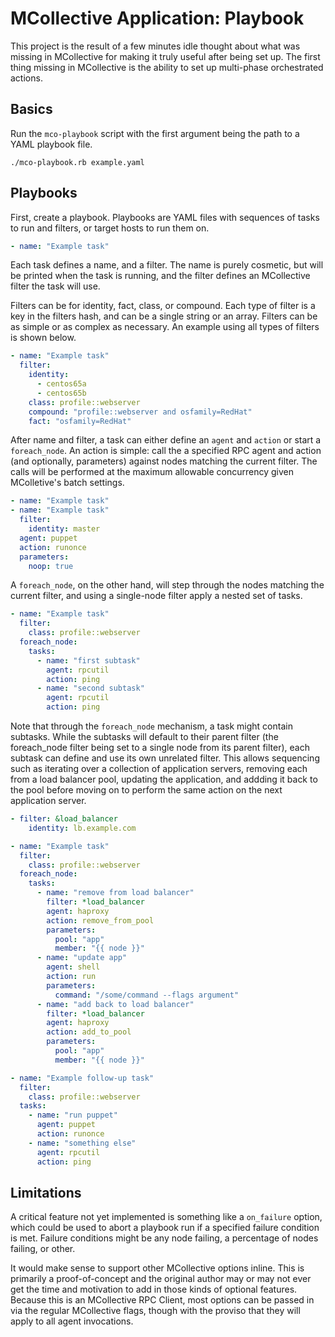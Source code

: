 # MCollective Application: Playbook

This project is the result of a few minutes idle thought about what was missing
in MCollective for making it truly useful after being set up. The first thing
missing in MCollective is the ability to set up multi-phase orchestrated actions.

## Basics

Run the `mco-playbook` script with the first argument being the path to a YAML
playbook file.

```
./mco-playbook.rb example.yaml
```

## Playbooks

First, create a playbook. Playbooks are YAML files with sequences of tasks to
run and filters, or target hosts to run them on.

```yaml
- name: "Example task"
```

Each task defines a name, and a filter. The name is purely cosmetic, but will
be printed when the task is running, and the filter defines an MCollective
filter the task will use.

Filters can be for identity, fact, class, or compound. Each type of filter is a
key in the filters hash, and can be a single string or an array. Filters can be
as simple or as complex as necessary. An example using all types of filters is
shown below.

```yaml
- name: "Example task"
  filter:
    identity:
      - centos65a
      - centos65b
    class: profile::webserver
    compound: "profile::webserver and osfamily=RedHat"
    fact: "osfamily=RedHat"
```

After name and filter, a task can either define an `agent` and `action` or
start a `foreach_node`. An action is simple: call the a specified RPC agent and
action (and optionally, parameters) against nodes matching the current filter.
The calls will be performed at the maximum allowable concurrency given
MColletive's batch settings.

```yaml
- name: "Example task"
- name: "Example task"
  filter:
    identity: master
  agent: puppet
  action: runonce
  parameters:
    noop: true
```
 
A `foreach_node`, on the other hand, will step through the nodes matching the
current filter, and using a single-node filter apply a nested set of tasks.

```yaml
- name: "Example task"
  filter:
    class: profile::webserver
  foreach_node:
    tasks:
      - name: "first subtask"
        agent: rpcutil
        action: ping
      - name: "second subtask"
        agent: rpcutil
        action: ping
```

Note that through the `foreach_node` mechanism, a task might contain subtasks.
While the subtasks will default to their parent filter (the foreach_node filter
being set to a single node from its parent filter), each subtask can define and
use its own unrelated filter. This allows sequencing such as iterating over a
collection of application servers, removing each from a load balancer pool,
updating the application, and addding it back to the pool before moving on to
perform the same action on the next application server.

```yaml
- filter: &load_balancer
    identity: lb.example.com

- name: "Example task"
  filter:
    class: profile::webserver
  foreach_node:
    tasks:
      - name: "remove from load balancer"
        filter: *load_balancer
        agent: haproxy
        action: remove_from_pool
        parameters:
          pool: "app"
          member: "{{ node }}"
      - name: "update app"
        agent: shell
        action: run
        parameters:
          command: "/some/command --flags argument"
      - name: "add back to load balancer"
        filter: *load_balancer
        agent: haproxy
        action: add_to_pool
        parameters:
          pool: "app"
          member: "{{ node }}"

- name: "Example follow-up task"
  filter:
    class: profile::webserver
  tasks:
    - name: "run puppet"
      agent: puppet
      action: runonce
    - name: "something else"
      agent: rpcutil
      action: ping
```

## Limitations

A critical feature not yet implemented is something like a `on_failure` option,
which could be used to abort a playbook run if a specified failure condition is
met. Failure conditions might be any node failing, a percentage of nodes
failing, or other.

It would make sense to support other MCollective options inline. This is
primarily a proof-of-concept and the original author may or may not ever get
the time and motivation to add in those kinds of optional features. Because
this is an MCollective RPC Client, most options can be passed in via the
regular MCollective flags, though with the proviso that they will apply to all
agent invocations.
